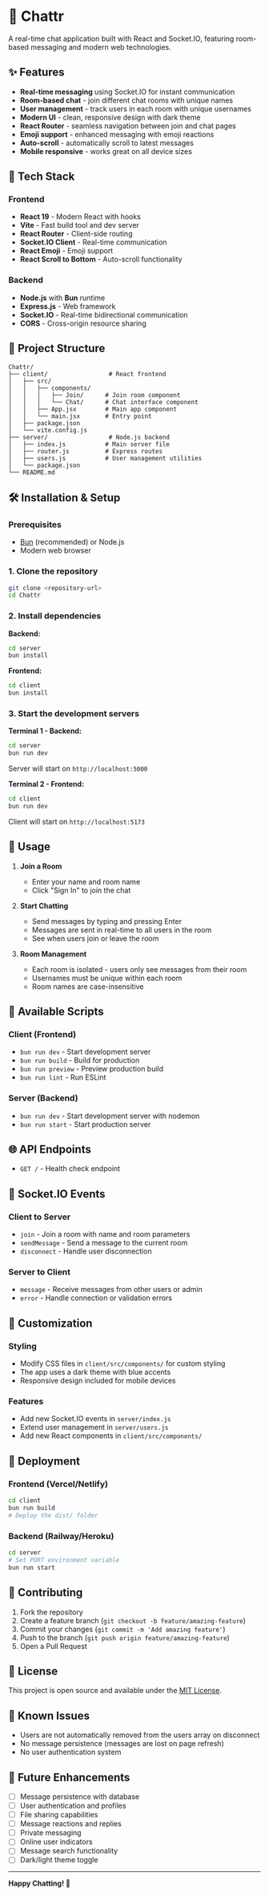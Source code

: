 # 💬 Chattr

A real-time chat application built with React and Socket.IO, featuring room-based messaging and modern web technologies.

## ✨ Features

- **Real-time messaging** using Socket.IO for instant communication
- **Room-based chat** - join different chat rooms with unique names
- **User management** - track users in each room with unique usernames
- **Modern UI** - clean, responsive design with dark theme
- **React Router** - seamless navigation between join and chat pages
- **Emoji support** - enhanced messaging with emoji reactions
- **Auto-scroll** - automatically scroll to latest messages
- **Mobile responsive** - works great on all device sizes

## 🚀 Tech Stack

### Frontend
- **React 19** - Modern React with hooks
- **Vite** - Fast build tool and dev server
- **React Router** - Client-side routing
- **Socket.IO Client** - Real-time communication
- **React Emoji** - Emoji support
- **React Scroll to Bottom** - Auto-scroll functionality

### Backend
- **Node.js** with **Bun** runtime
- **Express.js** - Web framework
- **Socket.IO** - Real-time bidirectional communication
- **CORS** - Cross-origin resource sharing

## 📁 Project Structure

```
Chattr/
├── client/                 # React frontend
│   ├── src/
│   │   ├── components/
│   │   │   ├── Join/      # Join room component
│   │   │   └── Chat/      # Chat interface component
│   │   ├── App.jsx        # Main app component
│   │   └── main.jsx       # Entry point
│   ├── package.json
│   └── vite.config.js
├── server/                 # Node.js backend
│   ├── index.js           # Main server file
│   ├── router.js          # Express routes
│   ├── users.js           # User management utilities
│   └── package.json
└── README.md
```

## 🛠️ Installation & Setup

### Prerequisites
- [Bun](https://bun.sh) (recommended) or Node.js
- Modern web browser

### 1. Clone the repository
```bash
git clone <repository-url>
cd Chattr
```

### 2. Install dependencies

**Backend:**
```bash
cd server
bun install
```

**Frontend:**
```bash
cd client
bun install
```

### 3. Start the development servers

**Terminal 1 - Backend:**
```bash
cd server
bun run dev
```
Server will start on `http://localhost:5000`

**Terminal 2 - Frontend:**
```bash
cd client
bun run dev
```
Client will start on `http://localhost:5173`

## 🎯 Usage

1. **Join a Room**
   - Enter your name and room name
   - Click "Sign In" to join the chat

2. **Start Chatting**
   - Send messages by typing and pressing Enter
   - Messages are sent in real-time to all users in the room
   - See when users join or leave the room

3. **Room Management**
   - Each room is isolated - users only see messages from their room
   - Usernames must be unique within each room
   - Room names are case-insensitive

## 🔧 Available Scripts

### Client (Frontend)
- `bun run dev` - Start development server
- `bun run build` - Build for production
- `bun run preview` - Preview production build
- `bun run lint` - Run ESLint

### Server (Backend)
- `bun run dev` - Start development server with nodemon
- `bun run start` - Start production server

## 🌐 API Endpoints

- `GET /` - Health check endpoint

## 🔌 Socket.IO Events

### Client to Server
- `join` - Join a room with name and room parameters
- `sendMessage` - Send a message to the current room
- `disconnect` - Handle user disconnection

### Server to Client
- `message` - Receive messages from other users or admin
- `error` - Handle connection or validation errors

## 🎨 Customization

### Styling
- Modify CSS files in `client/src/components/` for custom styling
- The app uses a dark theme with blue accents
- Responsive design included for mobile devices

### Features
- Add new Socket.IO events in `server/index.js`
- Extend user management in `server/users.js`
- Add new React components in `client/src/components/`

## 🚀 Deployment

### Frontend (Vercel/Netlify)
```bash
cd client
bun run build
# Deploy the dist/ folder
```

### Backend (Railway/Heroku)
```bash
cd server
# Set PORT environment variable
bun run start
```

## 🤝 Contributing

1. Fork the repository
2. Create a feature branch (`git checkout -b feature/amazing-feature`)
3. Commit your changes (`git commit -m 'Add amazing feature'`)
4. Push to the branch (`git push origin feature/amazing-feature`)
5. Open a Pull Request

## 📝 License

This project is open source and available under the [MIT License](LICENSE).

## 🐛 Known Issues

- Users are not automatically removed from the users array on disconnect
- No message persistence (messages are lost on page refresh)
- No user authentication system

## 🔮 Future Enhancements

- [ ] Message persistence with database
- [ ] User authentication and profiles
- [ ] File sharing capabilities
- [ ] Message reactions and replies
- [ ] Private messaging
- [ ] Online user indicators
- [ ] Message search functionality
- [ ] Dark/light theme toggle

---

**Happy Chatting! 💬**
